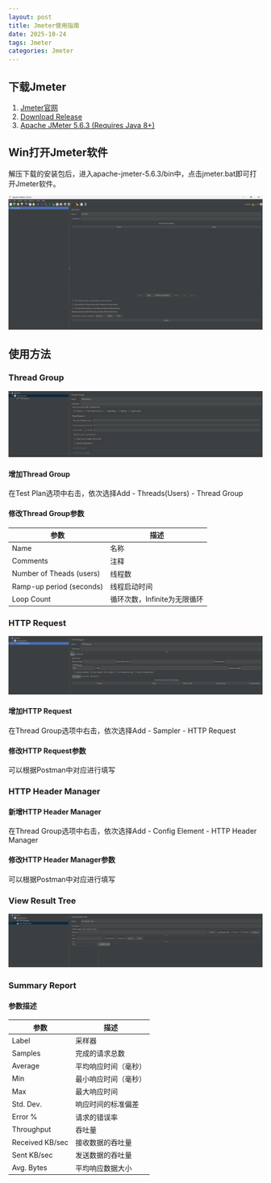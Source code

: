 ```yaml
---
layout: post
title: Jmeter使用指南
date: 2025-10-24
tags: Jmeter
categories: Jmeter
---
```


## 下载Jmeter

1. [Jmeter官网](https://jmeter.apache.org/)
2. [Download Release](https://jmeter.apache.org/download_jmeter.cgi)
3. [Apache JMeter 5.6.3 (Requires Java 8+)](https://dlcdn.apache.org//jmeter/binaries/apache-jmeter-5.6.3.tgz)

## Win打开Jmeter软件

解压下载的安装包后，进入apache-jmeter-5.6.3/bin中，点击jmeter.bat即可打开Jmeter软件。

![Jmeter软件首页](/assets/img/post_img/2025-10-24-Jmeter使用指南/1.png)

## 使用方法

### Thread Group

![Thread Group](/assets/img/post_img/2025-10-24-Jmeter使用指南/2.png)

#### 增加Thread Group

在Test Plan选项中右击，依次选择Add - Threads(Users) - Thread Group

#### 修改Thread Group参数

| 参数                     | 描述                         |
| ------------------------ | ---------------------------- |
| Name                     | 名称                         |
| Comments                 | 注释                         |
| Number of Theads (users) | 线程数                       |
| Ramp-up period (seconds) | 线程启动时间                 |
| Loop Count               | 循环次数，Infinite为无限循环 |

### HTTP Request

![HTTP Request](/assets/img/post_img/2025-10-24-Jmeter使用指南/3.png)

#### 增加HTTP Request

在Thread Group选项中右击，依次选择Add - Sampler - HTTP Request

#### 修改HTTP Request参数

可以根据Postman中对应进行填写

### HTTP Header Manager

#### 新增HTTP Header Manager

在Thread Group选项中右击，依次选择Add - Config Element - HTTP Header Manager

#### 修改HTTP Header Manager参数

可以根据Postman中对应进行填写

### View Result Tree

![View Result Tree](/assets/img/post_img/2025-10-24-Jmeter使用指南/4.png)

### Summary Report

#### 参数描述

| 参数            | 描述                 |
| --------------- | -------------------- |
| Label           | 采样器               |
| Samples         | 完成的请求总数       |
| Average         | 平均响应时间（毫秒） |
| Min             | 最小响应时间（毫秒） |
| Max             | 最大响应时间         |
| Std. Dev.       | 响应时间的标准偏差   |
| Error %         | 请求的错误率         |
| Throughput      | 吞吐量               |
| Received KB/sec | 接收数据的吞吐量     |
| Sent KB/sec     | 发送数据的吞吐量     |
| Avg. Bytes      | 平均响应数据大小     |
